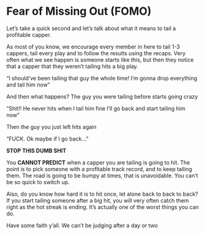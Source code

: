 # Fear of Missing Out (FOMO)

Let’s take a quick second and let’s talk about what it means to tail a profitable capper.&#x20;

As most of you know, we encourage every member in here to tail 1-3 cappers, tail every play and to follow the results using the recaps. Very often what we see happen is someone starts like this, but then they notice that a capper that they weren’t tailing hits a big play.&#x20;

“I should’ve been tailing that guy the whole time! I’m gonna drop everything and tail him now”&#x20;

And then what happens? The guy you were tailing before starts going crazy&#x20;

“Shit!! He never hits when I tail him fine I’ll go back and start tailing him now”&#x20;

Then the guy you just left hits again&#x20;

“FUCK. Ok maybe if I go back…”&#x20;

**STOP THIS DUMB SHIT**&#x20;

You **CANNOT PREDICT** when a capper you are tailing is going to hit. The point is to pick someone with a profitable track record, and to keep tailing them. The road is going to be bumpy at times, that is unavoidable. You can’t be so quick to switch up.

Also, do you know how hard it is to hit once, let alone back to back to back? If you start tailing someone after a big hit, you will very often catch them right as the hot streak is ending. It’s actually one of the worst things you can do.

Have some faith y’all. We can’t be judging after a day or two
